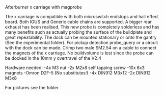 Afterburner x carriage with magprobe

The x carriage is compatible with both microswitch endstops and hall effect board. Both IGUS and Generic cable chains are supported. A bigger rear exhaust has been realised.
This new probe is completely solderless and has many benefits such as actually probing the surface of the buildplate and great repeatability. The dock can be mounted stationary or onto the gantry (See the experimental folder).
For pickup detection probe_query or a circuit with the dock can be made. Crimp two male SM2.54 on a cable to connect the magnets of the x carriage.
No buildvolume is lost since the probe can be docked in the 10mm y overtravel of the V2.4


Hardware needed:
-4x M3 nut
-2x M2x8 self tapping screw
-10x 6x3 magnets
-Omron D2F-5 (No substitutes!)
-4x DIN912 M3x12
-2x DIN912 M3x8

For pictures see the folder

